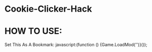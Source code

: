 # Cookie-Clicker-Hack

# HOW TO USE:
Set This As A Bookmark:
javascript:(function () {Game.LoadMod('')}());
